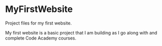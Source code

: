# MyFirstWebsite
Project files for my first website.

My first website is a basic project that I am building as I go along with and complete Code Academy courses.
